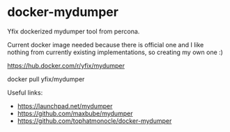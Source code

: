 # docker-mydumper
Yfix dockerized mydumper tool from percona.

Current docker image needed because there is official one
and I like nothing from currently existing implementations, so creating my own one :)

https://hub.docker.com/r/yfix/mydumper

docker pull yfix/mydumper

Useful links:
* https://launchpad.net/mydumper
* https://github.com/maxbube/mydumper
* https://github.com/tophatmonocle/docker-mydumper
